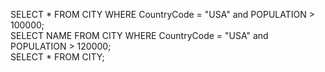 SELECT * FROM CITY WHERE CountryCode = "USA" and POPULATION > 100000;  
SELECT NAME FROM CITY WHERE CountryCode = "USA" and POPULATION > 120000;  
SELECT * FROM CITY;
